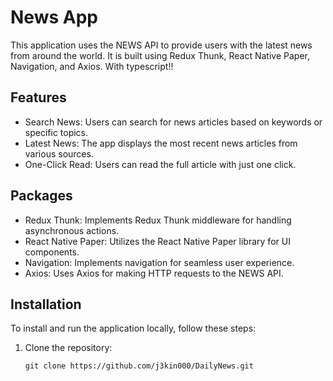 # News App

This application uses the NEWS API to provide users with the latest news from around the world. It is built using Redux Thunk, React Native Paper, Navigation, and Axios. With typescript!!

## Features

- Search News: Users can search for news articles based on keywords or specific topics.
- Latest News: The app displays the most recent news articles from various sources.
- One-Click Read: Users can read the full article with just one click.

## Packages
- Redux Thunk: Implements Redux Thunk middleware for handling asynchronous actions.
- React Native Paper: Utilizes the React Native Paper library for UI components.
- Navigation: Implements navigation for seamless user experience.
- Axios: Uses Axios for making HTTP requests to the NEWS API.

## Installation

To install and run the application locally, follow these steps:

1. Clone the repository:

   ```shell
   git clone https://github.com/j3kin000/DailyNews.git
   ```
